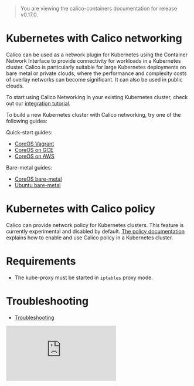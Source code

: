 > You are viewing the calico-containers documentation for release v0.17.0.

# Kubernetes with Calico networking
Calico can be used as a network plugin for Kubernetes using the Container Network Interface to provide connectivity for workloads in a Kubernetes cluster.  Calico is particularly suitable for large Kubernetes deployments on bare metal or private clouds, where the performance and complexity costs of overlay networks can become significant. It can also be used in public clouds.

To start using Calico Networking in your existing Kubernetes cluster, check out our [integration tutorial](KubernetesIntegration.md).

To build a new Kubernetes cluster with Calico networking, try one of the following guides:

Quick-start guides:
- [CoreOS Vagrant](VagrantCoreOS.md)
- [CoreOS on GCE](GCE.md)
- [CoreOS on AWS](AWS.md)

Bare-metal guides:
- [CoreOS bare-metal](https://github.com/caseydavenport/kubernetes/blob/calico-cni-coreos-doc/docs/getting-started-guides/coreos/bare_metal_calico.md)
- [Ubuntu bare-metal](https://github.com/caseydavenport/kubernetes/blob/calico-cni-ubuntu-doc/docs/getting-started-guides/ubuntu-calico.md)


# Kubernetes with Calico policy
Calico can provide network policy for Kubernetes clusters.  This feature is currently experimental and disabled by default. [The policy documentation](Policy.md) explains how to enable and use Calico policy in a Kubernetes cluster.

# Requirements
- The kube-proxy must be started in `iptables` proxy mode.

# Troubleshooting 
- [Troubleshooting](Troubleshooting.md)

[![Analytics](https://ga-beacon.appspot.com/UA-52125893-3/calico-containers/docs/cni/kubernetes/README.md?pixel)](https://github.com/igrigorik/ga-beacon)
